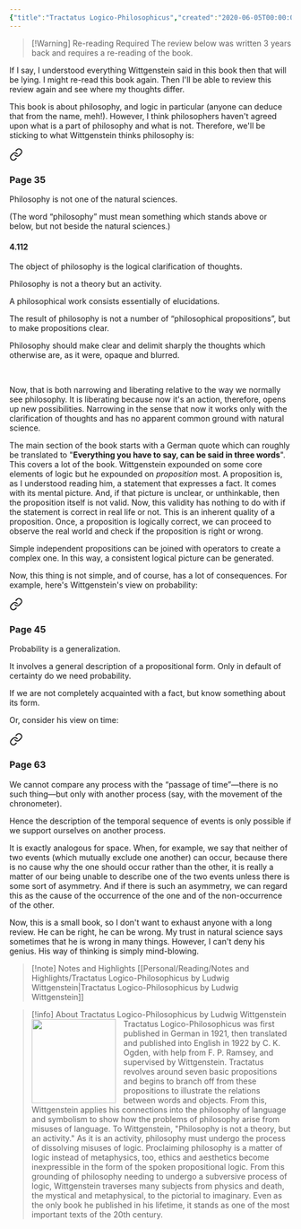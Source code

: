 ```yaml
---
{"title":"Tractatus Logico-Philosophicus","created":"2020-06-05T00:00:00+06:00","updated":"2025-05-28T13:01:47+06:00","read_count":"1","authors":["Ludwig Wittgenstein","Bertrand Russell","Charles Kay Ogden"],"rating":5,"reviewed":true,"tags":["logic","philosophy","bestreads"],"log":[{"status":"Read","timestamp":"2020-06-08T00:00:00+06:00"},{"status":"To Read","timestamp":"2020-06-05T00:00:00+06:00"}],"status":"Read","dg-metatags":{"og:image":"https://images-na.ssl-images-amazon.com/images/S/compressed.photo.goodreads.com/books/1416873339i/913171.jpg"},"cover":"https://images-na.ssl-images-amazon.com/images/S/compressed.photo.goodreads.com/books/1416873339i/913171.jpg","dg-publish":true,"dg-note-icon":2,"reading_notes":"[[Personal/Reading/Notes and Highlights/Tractatus Logico-Philosophicus by Ludwig Wittgenstein|Tractatus Logico-Philosophicus by Ludwig Wittgenstein]]","dg-path":"Reading/Books/Read/Tractatus Logico-Philosophicus by Ludwig Wittgenstein.md","permalink":"/reading/books/read/tractatus-logico-philosophicus-by-ludwig-wittgenstein/","metatags":{"og:image":"https://images-na.ssl-images-amazon.com/images/S/compressed.photo.goodreads.com/books/1416873339i/913171.jpg"},"dgPassFrontmatter":true,"noteIcon":2}
---
```


> [!Warning] Re-reading Required
> The review below was written 3 years back and requires a re-reading of the book.

If I say, I understood everything Wittgenstein said in this book then that will be lying. I might re-read this book again. Then I'll be able to review this review again and see where my thoughts differ.  

This book is about philosophy, and logic in particular (anyone can deduce that from the name, meh!). However, I think philosophers haven't agreed upon what is a part of philosophy and what is not. Therefore, we'll be sticking to what Wittgenstein thinks philosophy is: 


<div class="transclusion internal-embed is-loaded"><a class="markdown-embed-link" href="/reading/notes-and-highlights/tractatus-logico-philosophicus-by-ludwig-wittgenstein/#page-35" aria-label="Open link"><svg xmlns="http://www.w3.org/2000/svg" width="24" height="24" viewBox="0 0 24 24" fill="none" stroke="currentColor" stroke-width="2" stroke-linecap="round" stroke-linejoin="round" class="svg-icon lucide-link"><path d="M10 13a5 5 0 0 0 7.54.54l3-3a5 5 0 0 0-7.07-7.07l-1.72 1.71"></path><path d="M14 11a5 5 0 0 0-7.54-.54l-3 3a5 5 0 0 0 7.07 7.07l1.71-1.71"></path></svg></a><div class="markdown-embed">



### Page 35

Philosophy is not one of the natural sciences.
  
(The word “philosophy” must mean something which stands above or below, but not beside the natural sciences.)  
  
#### 4.112
  
The object of philosophy is the logical clarification of thoughts.  

Philosophy is not a theory but an activity.

A philosophical work consists essentially of elucidations.  

The result of philosophy is not a number of “philosophical propositions”, but to make propositions clear.  

Philosophy should make clear and delimit sharply the thoughts which otherwise are, as it were, opaque and blurred.  
  
 


</div></div>


Now, that is both narrowing and liberating relative to the way we normally see philosophy. It is liberating because now it's an action, therefore, opens up new possibilities. Narrowing in the sense that now it works only with the clarification of thoughts and has no apparent common ground with natural science.  
  
The main section of the book starts with a German quote which can roughly be translated to "**Everything you have to say, can be said in three words**". This covers a lot of the book. Wittgenstein expounded on some core elements of logic but he expounded on *proposition* most. A proposition is, as I understood reading him, a statement that expresses a fact. It comes with its mental picture. And, if that picture is unclear, or unthinkable, then the proposition itself is not valid. Now, this validity has nothing to do with if the statement is correct in real life or not. This is an inherent quality of a proposition. Once, a proposition is logically correct, we can proceed to observe the real world and check if the proposition is right or wrong.  
  
Simple independent propositions can be joined with operators to create a complex one. In this way, a consistent logical picture can be generated.  
  
Now, this thing is not simple, and of course, has a lot of consequences. For example, here's Wittgenstein's view on probability:


<div class="transclusion internal-embed is-loaded"><a class="markdown-embed-link" href="/reading/notes-and-highlights/tractatus-logico-philosophicus-by-ludwig-wittgenstein/#page-45" aria-label="Open link"><svg xmlns="http://www.w3.org/2000/svg" width="24" height="24" viewBox="0 0 24 24" fill="none" stroke="currentColor" stroke-width="2" stroke-linecap="round" stroke-linejoin="round" class="svg-icon lucide-link"><path d="M10 13a5 5 0 0 0 7.54.54l3-3a5 5 0 0 0-7.07-7.07l-1.72 1.71"></path><path d="M14 11a5 5 0 0 0-7.54-.54l-3 3a5 5 0 0 0 7.07 7.07l1.71-1.71"></path></svg></a><div class="markdown-embed">



### Page 45

Probability is a generalization.  

It involves a general description of a propositional form. Only in default of certainty do we need probability.

If we are not completely acquainted with a fact, but know something about its form.  


</div></div>
  

Or, consider his view on time:  


<div class="transclusion internal-embed is-loaded"><a class="markdown-embed-link" href="/reading/notes-and-highlights/tractatus-logico-philosophicus-by-ludwig-wittgenstein/#page-63" aria-label="Open link"><svg xmlns="http://www.w3.org/2000/svg" width="24" height="24" viewBox="0 0 24 24" fill="none" stroke="currentColor" stroke-width="2" stroke-linecap="round" stroke-linejoin="round" class="svg-icon lucide-link"><path d="M10 13a5 5 0 0 0 7.54.54l3-3a5 5 0 0 0-7.07-7.07l-1.72 1.71"></path><path d="M14 11a5 5 0 0 0-7.54-.54l-3 3a5 5 0 0 0 7.07 7.07l1.71-1.71"></path></svg></a><div class="markdown-embed">



### Page 63

We cannot compare any process with the “passage of time”—there is no such thing—but only with another process (say, with the movement of the chronometer).

Hence the description of the temporal sequence of events is only possible if we support ourselves on another process.  

It is exactly analogous for space. When, for example, we say that neither of two events (which mutually exclude one another) can occur, because there is no cause why the one should occur rather than the other, it is really a matter of our being unable to describe one of the two events unless there is some sort of asymmetry. And if there is such an asymmetry, we can regard this as the cause of the occurrence of the one and of the non-occurrence of the other.


</div></div>

  
Now, this is a small book, so I don't want to exhaust anyone with a long review. He can be right, he can be wrong. My trust in natural science says sometimes that he is wrong in many things. However, I can't deny his genius. His way of thinking is simply mind-blowing.

> [!note] Notes and Highlights
> [[Personal/Reading/Notes and Highlights/Tractatus Logico-Philosophicus by Ludwig Wittgenstein\|Tractatus Logico-Philosophicus by Ludwig Wittgenstein]]


> [!info] About Tractatus Logico-Philosophicus by Ludwig Wittgenstein
> <img src="https://images-na.ssl-images-amazon.com/images/S/compressed.photo.goodreads.com/books/1416873339i/913171.jpg" style="float: left; width: 150px; height: auto; margin-right: 1em;" /> Tractatus Logico-Philosophicus was first published in German in 1921, then translated and published into English in 1922 by C. K. Ogden, with help from F. P. Ramsey, and supervised by Wittgenstein. Tractatus revolves around seven basic propositions and begins to branch off from these propositions to illustrate the relations between words and objects. From this, Wittgenstein applies his connections into the philosophy of language and symbolism to show how the problems of philosophy arise from misuses of language. To Wittgenstein, "Philosophy is not a theory, but an activity." As it is an activity, philosophy must undergo the process of dissolving misuses of logic. Proclaiming philosophy is a matter of logic instead of metaphysics, too, ethics and aesthetics become inexpressible in the form of the spoken propositional logic. From this grounding of philosophy needing to undergo a subversive process of logic, Wittgenstein traverses many subjects from physics and death, the mystical and metaphysical, to the pictorial to imaginary. Even as the only book he published in his lifetime, it stands as one of the most important texts of the 20th century.

